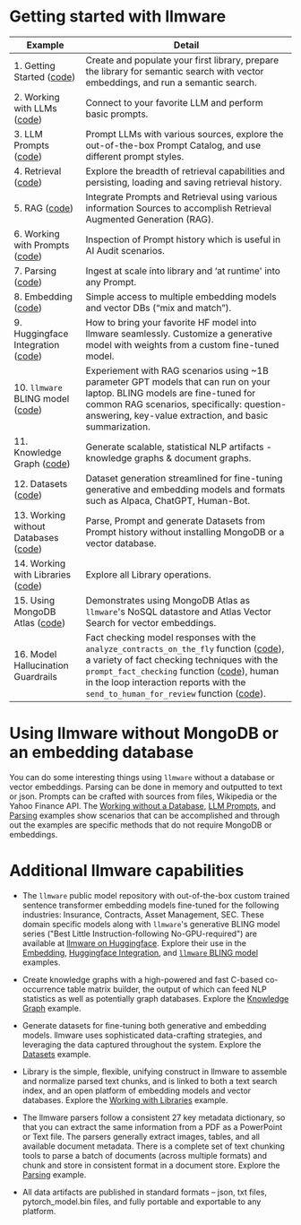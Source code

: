 # Getting started with llmware

| Example     |  Detail      |
--------------|--------------|
| 1.  Getting Started ([code](getting_started.py)) | Create and populate your first library, prepare the library for semantic search with vector embeddings, and run a semantic search. |
| 2.  Working with LLMs ([code](working_with_llms.py)) | Connect to your favorite LLM and perform basic prompts. |
| 3.  LLM Prompts ([code](llm_prompts.py)) | Prompt LLMs with various sources, explore the out-of-the-box Prompt Catalog, and use different prompt styles.|
| 4.  Retrieval ([code](retrieval.py)) | Explore the breadth of retrieval capabilities and persisting, loading and saving retrieval history.|
| 5.  RAG ([code](rag.py)) | Integrate Prompts and Retrieval using various information Sources to accomplish Retrieval Augmented Generation (RAG).|
| 6.  Working with Prompts ([code](working_with_prompts.py)) |  Inspection of Prompt history which is useful in AI Audit scenarios.| 
| 7.  Parsing ([code](parsing.py)) | Ingest at scale into library and ‘at runtime' into any Prompt.|
| 8.  Embedding ([code](embedding.py)) | Simple access to multiple embedding models and vector DBs (“mix and match”). |
| 9.  Huggingface Integration ([code](huggingface_integration.py)) | How to bring your favorite HF model into llmware seamlessly.  Customize a generative model with weights from a custom fine-tuned model. |
| 10.  `llmware` BLING model ([code](llmware_bling.py)) | Experiement with RAG scenarios using ~1B parameter GPT models that can run on your laptop.  BLING models are fine-tuned for common RAG scenarios, specifically: question-answering, key-value extraction, and basic summarization.   | 
| 11.  Knowledge Graph ([code](knowledge_graph.py)) | Generate scalable, statistical NLP artifacts - knowledge graphs & document graphs.  |
| 12.  Datasets ([code](datasets.py)) | Dataset generation streamlined for fine-tuning generative and embedding models and formats such as Alpaca, ChatGPT, Human-Bot.  |
| 13.  Working without Databases ([code](working_without_a_database.py))| Parse, Prompt and generate Datasets from Prompt history without installing MongoDB or a vector database.|
| 14.  Working with Libraries ([code](working_with_libraries.py)) | Explore all Library operations. |
| 15.  Using MongoDB Atlas ([code](using_mongo_atlas.py))  | Demonstrates using MongoDB Atlas as `llmware`'s NoSQL datastore and Atlas Vector Search for vector embeddings.|
| 16.  Model Hallucination Guardrails  |  Fact checking model responses with the `analyze_contracts_on_the_fly` function ([code](working_without_a_database.py)), a variety of fact checking techniques with the `prompt_fact_checking` function ([code](working_with_prompts.py)), human in the loop interaction reports with the `send_to_human_for_review` function ([code](rag.py)).|

# Using llmware without MongoDB or an embedding database
You can do some interesting things using `llmware` without a database or vector embeddings.  Parsing can be done in memory and outputted to text or json. Prompts can be crafted with sources from files, Wikipedia or the Yahoo Finance API.  The [Working without a Database](working_without_a_database.py), [LLM Prompts](llm_prompts.py), and [Parsing](parsing.py) examples show scenarios that can be accomplished and through out the examples are specific methods that do not require MongoDB or embeddings.  

# Additional llmware capabilities
- The `llmware` public model repository with out-of-the-box custom trained sentence transformer embedding models fine-tuned for the following industries:  Insurance, Contracts, Asset Management, SEC. These domain specific models along with `llmware`'s generative BLING model series ("Best Little Instruction-following No-GPU-required") are available at [llmware on Huggingface](https://huggingface.co/llmware). Explore their use in the [Embedding](embedding.py), [Huggingface Integration](huggingface_integration.py), and [`llmware` BLING model](llmware_bling.py) examples.  

- Create knowledge graphs with a high-powered and fast C-based co-occurrence table matrix builder, the output of which can feed NLP statistics as well as potentially graph databases.  Explore the [Knowledge Graph](knowledge_graph.py) example.

- Generate datasets for fine-tuning both generative and embedding models.  llmware uses sophisticated data-crafting strategies, and leveraging the data captured throughout the system.  Explore the [Datasets](datasets.py) example.  
  
- Library is the simple, flexible, unifying construct in llmware to assemble and normalize parsed text chunks, and is linked to both a text search index, and an open platform of embedding models and vector databases. Explore the [Working with Libraries](working_with_libraries.py) example.

- The llmware parsers follow a consistent 27 key metadata dictionary, so that you can extract the same information from a PDF as a PowerPoint or Text file. The parsers generally extract images, tables, and all available document metadata.  There is a complete set of text chunking tools to parse a batch of documents (across multiple formats) and chunk and store in consistent format in a document store.  Explore the [Parsing](parsing.py) example.

- All data artifacts are published in standard formats – json, txt files, pytorch_model.bin files, and fully portable and exportable to any platform. 

